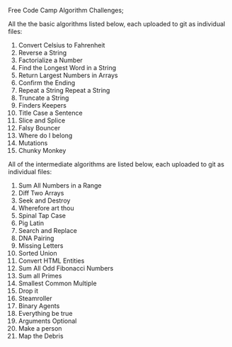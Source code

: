 Free Code Camp Algorithm Challenges;

All the the basic algorithms listed below, each uploaded to git as individual files:
1. Convert Celsius to Fahrenheit
2. Reverse a String
3. Factorialize a Number
4. Find the Longest Word in a String
5. Return Largest Numbers in Arrays
6. Confirm the Ending
7. Repeat a String Repeat a String
8. Truncate a String
9. Finders Keepers
10. Title Case a Sentence
11. Slice and Splice
12. Falsy Bouncer
13. Where do I belong
14. Mutations
15. Chunky Monkey

All of the intermediate algorithms are listed below, each uploaded to git as individual files:
1. Sum All Numbers in a Range
2. Diff Two Arrays
3. Seek and Destroy
4. Wherefore art thou
5. Spinal Tap Case
6. Pig Latin
7. Search and Replace
8. DNA Pairing
9. Missing Letters
10. Sorted Union
11. Convert HTML Entities
12. Sum All Odd Fibonacci Numbers
13. Sum all Primes
14. Smallest Common Multiple
15. Drop it
16. Steamroller
17. Binary Agents
18. Everything be true
19. Arguments Optional
20. Make a person
21. Map the Debris
